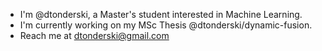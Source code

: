 - I'm @dtonderski, a Master's student interested in Machine Learning.
- I'm currently working on my MSc Thesis @dtonderski/dynamic-fusion.
- Reach me at dtonderski@gmail.com

<!---
dtonderski/dtonderski is a ✨ special ✨ repository because its `README.md` (this file) appears on your GitHub profile.
You can click the Preview link to take a look at your changes.
--->
